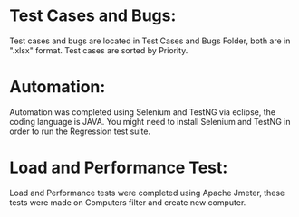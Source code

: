 # Test Cases and Bugs:
Test cases and bugs are located in Test Cases and Bugs Folder, both are in ".xlsx" format. Test cases are sorted by Priority.

# Automation:
Automation was completed using Selenium and TestNG via eclipse, the coding language is JAVA. You might need to install Selenium and TestNG in order to run the Regression test suite.

# Load and Performance Test:
Load and Performance tests were completed using Apache Jmeter, these tests were made on Computers filter and create new computer.
